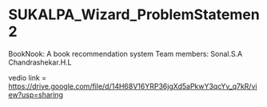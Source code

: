# SUKALPA_Wizard_ProblemStatemen2
BookNook: A book recommendation system
Team members: Sonal.S.A
              Chandrashekar.H.L

vedio link =  https://drive.google.com/file/d/14H68V16YRP36jgXd5aPkwY3qcYv_q7kR/view?usp=sharing
